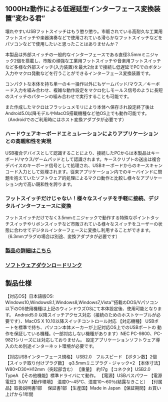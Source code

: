 ## 1000Hz動作による低遅延型インターフェース変換装置”変わる君”

壊れやすいUSBフットスイッチはもう懲り懲り。市販されている高耐久な工業用フットスイッチや楽器演奏などで使用されている滑らかなフットスイッチなどをパソコンなどで使用したいと思ったことはありませんか？

本製品は外部スイッチの一般的なインターフェースである直径3.5mmミニジャック2個を搭載し、市販の頑強な工業用フットスイッチや音楽用フットスイッチなど多様な外部スイッチ(入力装置)を最大2台まで接続し低遅延でPCでのボタン入力やマクロ発動などを行うことができるインターフェース変換装置です。
 

コンパクトな本体を持ち単一のキー操作以外にもゲームパッド/マウス／キーボード入力を組み合わせ、複雑な動作設定をマクロ化しモールス信号のように長短のスイッチのパターンの組み合わせで実行することも可能です。

また作成したマクロはフラッシュメモリにより本体へ保存され設定終了後はAndroid5.0以降モデルやMacOS搭載機種など他OS上でも動作可能です。（Androidでのご利用時にはホスト変換アダプタが必要です）


### ハードウェアキーボードエミュレーションによりアプリケーションとの高親和性を実現
USB複合デバイスとして認識することにより、接続したPCからは本製品はキーボード/マウス/ゲームパッドとして認識されます。キースクリプトの送出は複合デバイスのキーボード信号として処理され、USBキーボードからのキースキャンコード入力として処理されます。従来アプリケーション内でのキーバインドに問題を抱えていたソフトウェア的処理によるマクロ動作と比較し様々なアプリケーション内で高い親和性を誇ります。


### フットスイッチだけじゃない！様々なスイッチを手軽に接続、デジタルインターフェースに変換
フットスイッチだけでなく3.5mmミニジャックで動作する特殊なポイントタッチスイッチやリボンスイッチなど市販されている様々なスイッチをユーザーの状態に合わせてデジタルインターフェースに変換し利用することができます。（6.3mmプラグの場合は別途、変換アダプタが必要です）


### [製品の詳細はこちら](https://bit-trade-one.co.jp/product/bitferrous/btic2/) 
### [ソフトウェアダウンロードリンク](https://github.com/bit-trade-one/BTIC2-KawaruKun/raw/master/App/BTIC2_KawaruKun_Ver120.zip)



## 製品仕様
【対応OS】日本語版OS: Windows10,Windows8.1,Windows8,Windows7,Vista™搭載のDOS/Vパソコン
以下のOS使用機種は上記のウィンドウズOSにて本体設定後、使用可能となります。
Android5.0 以降スイッチアクセス対応（接続のためのホストケーブルが必要です）、MacOS X 10.10以降スイッチコントロール対応
【対応機種】 USBポートを標準で持ち、パソコン本体メーカーが上記対応OS上でのUSBポートの 動作を保証している機種。(一部対応しない機種があります）NEC PC-9800、PC-9821シリーズには対応しておりません。
設定アプリケーションソフトウェア導入のため別途インターネット環境が必要です。

【対応USBインターフェース規格】 USB2.0　フルスピード
【ボタン数】2個
【スイッチ取り付けプラグ数】　φ3.5mmミニプラグ・ジャック×2
【本体寸法】 W80×D30×H12mm（突起部含む）
【重量】　約17g
【コネクタ】USB2.0 TypeA
【その他機能】標準ドライバにて動作。
【電源】USBバスパワー
【電源電圧】5.0V
【動作環境】　温度0～45℃、湿度10～60％(結露なきこと）
【付属品】取扱説明書1部 　保証書1部
【生産国】Made in Japan
【保証期間】お買い上げから1年間
